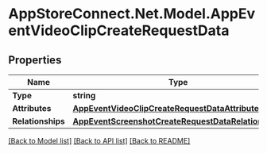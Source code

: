 # AppStoreConnect.Net.Model.AppEventVideoClipCreateRequestData

## Properties

Name | Type | Description | Notes
------------ | ------------- | ------------- | -------------
**Type** | **string** |  | 
**Attributes** | [**AppEventVideoClipCreateRequestDataAttributes**](AppEventVideoClipCreateRequestDataAttributes.md) |  | 
**Relationships** | [**AppEventScreenshotCreateRequestDataRelationships**](AppEventScreenshotCreateRequestDataRelationships.md) |  | 

[[Back to Model list]](../README.md#documentation-for-models) [[Back to API list]](../README.md#documentation-for-api-endpoints) [[Back to README]](../README.md)

